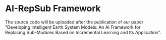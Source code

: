 # AI-RepSub Framework

The source code will be uploaded after the publication of our paper "Developing Intelligent Earth System Models: An AI Framework for Replacing Sub-Modules Based on Incremental Learning and Its Application".
